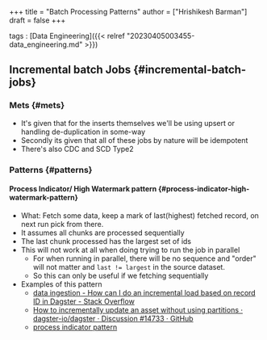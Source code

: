 +++
title = "Batch Processing Patterns"
author = ["Hrishikesh Barman"]
draft = false
+++

tags
: [Data Engineering]({{< relref "20230405003455-data_engineering.md" >}})


## Incremental batch Jobs {#incremental-batch-jobs}


### Mets {#mets}

-   It's given that for the inserts themselves we'll be using upsert or handling de-duplication in some-way
-   Secondly its given that all of these jobs by nature will be idempotent
-   There's also CDC and SCD Type2


### Patterns {#patterns}


#### Process Indicator/ High Watermark pattern {#process-indicator-high-watermark-pattern}

-   What: Fetch some data, keep a mark of last(highest) fetched record, on next run pick from there.
-   It assumes all chunks are processed sequentially
-   The last chunk processed has the largest set of ids
-   This will not work at all when doing trying to run the job in parallel
    -   For when running in parallel, there will be no sequence and "order" will not matter and `last != largest` in the source dataset.
    -   So this can only be useful if we fetching sequentially
-   Examples of this pattern
    -   [data ingestion - How can I do an incremental load based on record ID in Dagster - Stack Overflow](https://stackoverflow.com/questions/73983827/how-can-i-do-an-incremental-load-based-on-record-id-in-dagster)
    -   [How to incrementally update an asset without using partitions · dagster-io/dagster · Discussion #14733 · GitHub](https://github.com/dagster-io/dagster/discussions/14733)
    -   [process indicator pattern](https://stackoverflow.com/questions/66690749/starting-a-new-job-instance-with-last-processed-record-as-jobparameter-in-spring)
